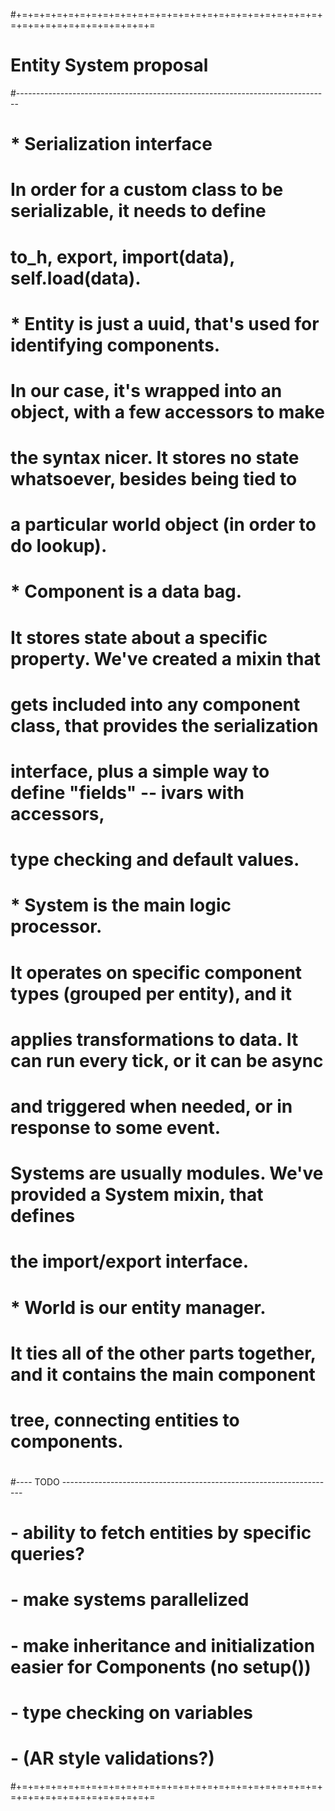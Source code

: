 #+=+=+=+=+=+=+=+=+=+=+=+=+=+=+=+=+=+=+=+=+=+=+=+=+=+=+=+=+=+=+=+=+=+=+=+=+=+=+=
#  Entity System proposal
#------------------------------------------------------------------------------
#  * Serialization interface
#    In order for a custom class to be serializable, it needs to define
#    to_h, export, import(data), self.load(data).
#
#  * Entity is just a uuid, that's used for identifying components.
#    In our case, it's wrapped into an object, with a few accessors to make
#    the syntax nicer. It stores no state whatsoever, besides being tied to
#    a particular world object (in order to do lookup).
#
#  * Component is a data bag.
#    It stores state about a specific property. We've created a mixin that
#    gets included into any component class, that provides the serialization
#    interface, plus a simple way to define "fields" -- ivars with accessors,
#    type checking and default values.
#
#  * System is the main logic processor.
#    It operates on specific component types (grouped per entity), and it
#    applies transformations to data. It can run every tick, or it can be async
#    and triggered when needed, or in response to some event.
#
#    Systems are usually modules. We've provided a System mixin, that defines
#    the import/export interface.
#
#  * World is our entity manager.
#    It ties all of the other parts together, and it contains the main component
#    tree, connecting entities to components.
#
#---- TODO --------------------------------------------------------------------
#  - ability to fetch entities by specific queries?
#  - make systems parallelized
#  - make inheritance and initialization easier for Components (no setup())
#  - type checking on variables
#  - (AR style validations?)
#+=+=+=+=+=+=+=+=+=+=+=+=+=+=+=+=+=+=+=+=+=+=+=+=+=+=+=+=+=+=+=+=+=+=+=+=+=+=+=
